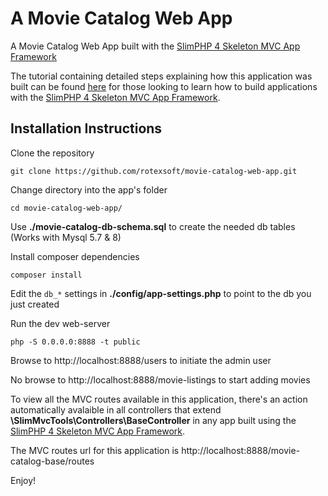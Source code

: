 # A Movie Catalog Web App 

A Movie Catalog Web App built with the [SlimPHP 4 Skeleton MVC App Framework](https://github.com/rotexsoft/slim-skeleton-mvc-app)

The tutorial containing detailed steps explaining how this application was built can be found [here](https://github.com/rotexsoft/slim-skeleton-mvc-app/blob/master/documentation/MOVIE_CATALOG_APP_WALK_THROUGH.md) for those looking to learn how to build applications with the [SlimPHP 4 Skeleton MVC App Framework](https://github.com/rotexsoft/slim-skeleton-mvc-app).

## Installation Instructions

Clone the repository

```
git clone https://github.com/rotexsoft/movie-catalog-web-app.git
```

Change directory into the app's folder

```
cd movie-catalog-web-app/
```

Use **./movie-catalog-db-schema.sql** to create the needed db tables (Works with Mysql 5.7 & 8)

Install composer dependencies

```
composer install
```

Edit the `db_*` settings in **./config/app-settings.php** to point to the db you just created

Run the dev web-server

```
php -S 0.0.0.0:8888 -t public
```

Browse to http://localhost:8888/users to initiate the admin user

No browse to http://localhost:8888/movie-listings to start adding movies

To view all the MVC routes available in this application, there's an action 
automatically avalaible in all controllers that extend 
**\SlimMvcTools\Controllers\BaseController** in any app built using the 
[SlimPHP 4 Skeleton MVC App Framework](https://github.com/rotexsoft/slim-skeleton-mvc-app). 

The MVC routes url for this application is http://localhost:8888/movie-catalog-base/routes 

Enjoy!

